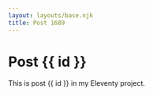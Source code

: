 ```yaml
---
layout: layouts/base.njk
title: Post 1689
---
```


# Post {{ id }}

This is post {{ id }} in my Eleventy project.

